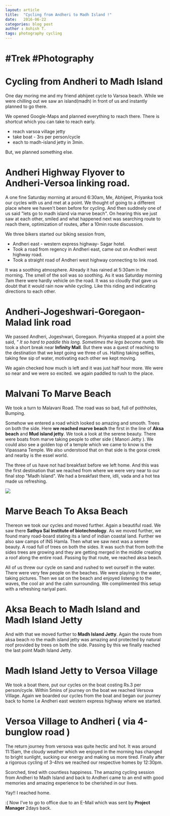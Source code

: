 ```yaml
---
layout: article
title:  "Cycling from Andheri to Madh Island !"
date:   2016-06-22
categories: blog post
author : Ashish T.
tags: photography cycling
---
```


# #Trek #Photography

# Cycling from Andheri to Madh Island

One day moring me and my friend abhijeet cycle to Varsoa  beach. While we were chilling out we saw an island(madh) in front of us and instantly planned to go there.

We opened Google-Maps and planned everything to reach there. There is shortcut which you can take to reach early.

* reach varsoa village jetty
* take boat - 3rs per person/cycle
* each to madh-island jetty in 3min.

But, we planned something else.

# Andheri Highway Flyover to Andheri-Versoa linking road.

A one fine Saturday morning at around 6:30am,  Me, Abhijeet, Priyanka took our cycles with us and met at a point. We thought of going to a different place where we haven't been before for cycling. And then suddnely one of us  said "lets go to madh island via marve beach". On hearing this we just saw at each other, smiled and what happened next was searching route to reach there, optimization of routes, after a 10min route discussion.

We three bikers started our biking session from,

* Andheri east - western express highway- Sagar hotel.
* Took a road from regency in Andheri east, came out on Andheri west highway road.
* Took a straight road of Andheri west highway connecting to link road.

It was a soothing atmosphere. Already it has rained at 5:30am in the morning. The smell of the soil was so soothing. As it was Saturday morning 7am there were hardly vehicle on the road. It was so cloudly that gave us doubt that it would rain now while cycling. Like this riding and indicating directions to each other.

# Andheri-Jogeshwari-Goregaon-Malad link road

We passed Andheri, Jogeshwari, Goregaon.
Priyanka stopped at a point she said, *"
It so hard to paddle this long. Sometimes the legs become numb.* We took a short break near **Infinity Mall**. But there was a quest of reaching to the destination that we kept going we three of us. Halting taking selfies, taking few sip of water, motivating each other we kept moving.  

We again checked how much is left and it was just half hour more. We were so near and we were so excited. we again paddled to rush to the place.

# Malvani To Marve Beach
We took a turn to Malavani Road. The road was so bad, full of pothholes, Bumping.

Somehow we entered a road which looked so amazing and smooth. Trees on both the side. Here **we reached marve beach** the first in the line of **Aksa beach** and **Mud island jetty**. We took a look at the serene beauty. There were boats from marve taking people to other side ( Manori Jetty ). We could also see a golden top of a temple which we came to know is the Vipassana Temple. We also understood that on that side is the gorai creek and nearby is the essel world.

The three of us have not had breakfast before we left home. And this was the first destination that we reached from where we were very near to our final stop "Madh Island". We had a breakfast there, idli, vada and a hot tea made us refreshing.

![](https://lh3.googleusercontent.com/TxUrMjulr8Pf1aNRwM2GgqZoQLVtGBge5stLcO4Vg6_tZJtlBl1dUEE_pMA2m9OMPlnWo9itig=w1280-h800-rw-no)

# Marve Beach To Aksa Beach
Thereon we took our cycles and moved further. Again a beautiful road. We saw there **Sathya Sai Institute of biotechnology**. As we moved further, we found many road-board stating its a land of indian coastal land. Further we also saw camps of INS Hamla.
Then what we saw next was a serene beauty. A road full of trees on both the sides. It was such that from both the sides trees are growing and they are getting merged in the middle creating a roof along the entire road. Passing by that route, we reached aksa beach.

All of us threw our cycle on sand and rushed to wet ourself in the water. There were very few people on the beaches.  We were playing in the water, taking pictures. Then we sat on the beach and enjoyed listening to the waves, the cool air and the calm surrounding. We complimented this setup with a refreshing nariyal pani.

# Aksa Beach to Madh Island and Madh Island Jetty
And with that we moved further to **Madh Island Jetty**. Again the route from aksa beach ro the madh island jetty was amazing and protected by natural roof provided by trees on both the side. Passing by this we finally reached the last point Madh Island Jetty.

# Madh Island Jetty to Versoa Village
We took a boat there, put our cycles on the boat costing Rs.3 per person/cycle. Within 5mins of journey on the boat we reached Versova Village. Again we boarded our cycles from the boat and began our journey back to home I.e Andheri east western express highway where we started.

# Versoa Village to Andheri ( via 4-bunglow road )
The return journey from versova was quite hectic and hot. It was around 11:15am, the cloudy weather which we enjoyed in the morning has changed to bright sunlight, sucking our energy and making us more tired.
Finally after a rigorous cycling of 3-4hrs we reached our respective homes by 12:30pm.

Scorched, tired with countless happiness. The amazing cycling session from Andheri to Madh Island and back to Andheri came to an end with good memories and amazing experience to be cherished in our lives.


Yay!! I reached home.

:( Now I've to go to office due to an E-Mail which was sent by **Project Manager** 2days back.
